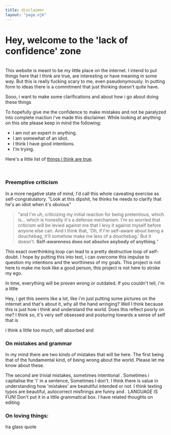 ```yaml
---
title: disclaimer
layout: "page.njk"
---
```


# Hey, welcome to the 'lack of confidence' zone
<br>
This website is meant to be my little place on the internet. I intend to put things here that I think are true, are interesting or have meaning in some way. But this is really fucking scary to me, even pseudonymously. In putting form to ideas there is a commitment that just thinking doesn't quite have. 

Sooo, i want to make some clarifications and about how i go about doing these things 

To hopefully give me the confidence to make mistakes and not be paralyzed into complete inaction i've made this disclaimer. While looking at anything on this site please keep in mind the following:

- I am not an expert in anything.
- I am somewhat of an idiot.
- I think I have good intentions.
- I'm trying.

Here's a little list of <a href="/linked pages/true things/index.html"> things i think are true</a>.

<br>

### Preemptive criticism

In a more negative state of mind, I'd call this whole caveating exercise as self-congratulatory. "Look at this dipshit, he thinks he needs to clarify that he's an idiot when it's obvious"

> "and I'm uh, criticizing my initial reaction for being pretentious, which is... which is honestly it's a defense mechanism. I'm so worried that criticism will be levied against me that I levy it against myself before anyone else can. And I think that, 'Oh, if I'm self-aware about being a douchebag, it'll somehow make me less of a douchebag.' But it doesn't. **Self-awareness does not absolve anybody of anything.**"

This exact overthinking loop can lead to a pretty destructive loop of self-doubt. I hope by putting this into text, i can overcome this impulse to question my intentions and the worthiness of my goals. 
This project is not here to make me look like a good person, this project is not here to stroke my ego. 


In time, everything will be proven wrong or outdated. 
If you couldn't tell, i'm a little 


Hey, i get this seems like a lot, like i'm just putting some pictures on the internet and that's about it, why all the hand wringing? 
Well I think because this is just how i think and understand the world. Does this reflect poorly on me? I think so, it's very self obsessed and posturing towards a sense of self that is 


i think a little too much, self absorbed and 

### On mistakes and grammar

In my mind there are two kinds of mistakes that will be here.
The first being that of the fundamental kind, of being wrong about the world. Please let me know about these.

The second are trivial mistakes, sometimes intentional . Sometimes i capitalise the 'i' in a sentence, Sometimes I don't. I think there is value in understanding how 'mistakes' are beatutiful intended or not. I think texting typos are beautiful, autocorrect misfirings are funny and . LANGUAGE IS FUN! Don't put it in a little grammatical box. I have related thoughts on editing


### On loving things:



Ira glass quote